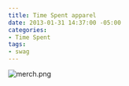 ```yaml
---
title: Time Spent apparel
date: 2013-01-31 14:37:00 -05:00
categories:
- Time Spent
tags:
- swag
---
```


![merch.png](/uploads/merch.png)